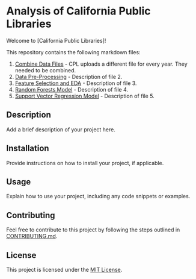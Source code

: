 # Analysis of California Public Libraries

Welcome to [California Public Libraries]! 

This repository contains the following markdown files:

1. [Combine Data Files](https://github.com/itstrieu/R_Projects/blob/main/California_Public_Libraries/00_CPL_Combine_Data_Files.md) - CPL uploads a different file for every year. They needed to be combined.
2. [Data Pre-Processing](file2.py) - Description of file 2.
3. [Feature Selection and EDA](file3.py) - Description of file 3.
4. [Random Forests Model](file4.py) - Description of file 4.
5. [Support Vector Regression Model](file5.py) - Description of file 5.

## Description

Add a brief description of your project here.

## Installation

Provide instructions on how to install your project, if applicable.

## Usage

Explain how to use your project, including any code snippets or examples.

## Contributing

Feel free to contribute to this project by following the steps outlined in [CONTRIBUTING.md](CONTRIBUTING.md).

## License

This project is licensed under the [MIT License](LICENSE).

